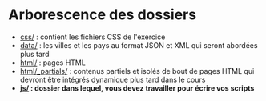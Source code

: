 # Arborescence des dossiers

- [css/](./css/) : contient les fichiers CSS de l'exercice
- [data/](./data/) : les villes et les pays au format JSON et XML qui seront abordées plus tard
- [html/](./html/) : pages HTML
- [html/_partials/](./html/_partials/) : contenus partiels et isolés de bout de pages HTML qui devront être intégrés dynamique plus tard dans le cours
- **[js/](./js/) : dossier dans lequel, vous devez travailler pour écrire vos scripts**